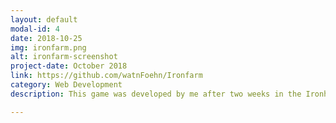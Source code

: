 ```yaml
---
layout: default
modal-id: 4
date: 2018-10-25
img: ironfarm.png
alt: ironfarm-screenshot
project-date: October 2018
link: https://github.com/watnFoehn/Ironfarm
category: Web Development
description: This game was developed by me after two weeks in the Ironhack Bootcamp. It's build with jQuery, JavaScript, HTML and CSS. It's controlled with arrow keys and control.

---
```


